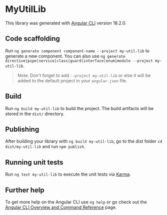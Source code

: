 # MyUtilLib

This library was generated with [Angular CLI](https://github.com/angular/angular-cli) version 18.2.0.

## Code scaffolding

Run `ng generate component component-name --project my-util-lib` to generate a new component. You can also use `ng generate directive|pipe|service|class|guard|interface|enum|module --project my-util-lib`.
> Note: Don't forget to add `--project my-util-lib` or else it will be added to the default project in your `angular.json` file. 

## Build

Run `ng build my-util-lib` to build the project. The build artifacts will be stored in the `dist/` directory.

## Publishing

After building your library with `ng build my-util-lib`, go to the dist folder `cd dist/my-util-lib` and run `npm publish`.

## Running unit tests

Run `ng test my-util-lib` to execute the unit tests via [Karma](https://karma-runner.github.io).

## Further help

To get more help on the Angular CLI use `ng help` or go check out the [Angular CLI Overview and Command Reference](https://angular.dev/tools/cli) page.
